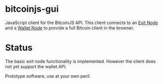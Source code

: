 # bitcoinjs-gui

JavaScript client for the BitcoinJS API. This client connects to an
[Exit Node](https://github.com/bitcoinjs/node-bitcoin-exit) and a
[Wallet Node](https://github.com/bitcoinjs/node-bitcoin-wallet) to
provide a full Bitcoin client in the browser.

# Status

The basic exit node functionality is implemented. However the client
does not yet support the wallet API.

Prototype software, use at your own peril.
